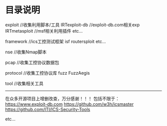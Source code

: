 # 目录说明
exploit    //收集利用脚本/工具
    IRTexploit-db    //exploit-db.com相关exp
    IRTmetasploit    //msf相关利用插件
    etc…

framework    //ics工控测试框架
    isf
    routersploit
    etc…

nse    //收集Nmap脚本

pcap    //收集工控协议数据包

protocol    //收集工控协议库
    fuzz
        FuzzAegis

tool    //收集相关工具

***
在众多开源项目上增删改查，万分感谢！！！
包括不限于：
https://www.exploit-db.com
https://github.com/w3h/icsmaster
https://github.com/ITI/ICS-Security-Tools
  
etc...